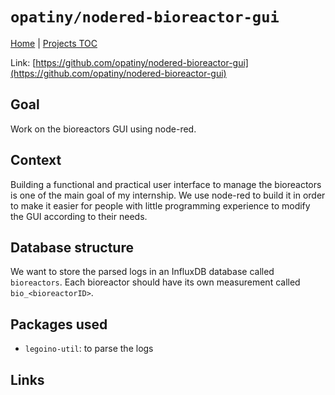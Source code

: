 # `opatiny/nodered-bioreactor-gui`

[Home](../../README.md) | [Projects TOC](../projects.md)

Link: [https://github.com/opatiny/nodered-bioreactor-gui](https://github.com/opatiny/nodered-bioreactor-gui)

## Goal

Work on the bioreactors GUI using node-red.

## Context

Building a functional and practical user interface to manage the bioreactors is one of the main goal of my internship. We use node-red to build it in order to make it easier for people with little programming experience to modify the GUI according to their needs.

## Database structure

We want to store the parsed logs in an InfluxDB database called `bioreactors`. Each bioreactor should have its own measurement called `bio_<bioreactorID>`.

## Packages used

- `legoino-util`: to parse the logs

## Links
